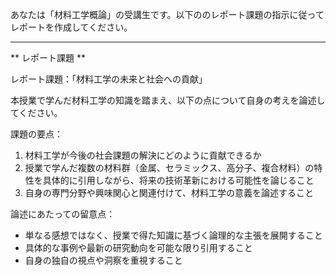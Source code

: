 あなたは「材料工学概論」の受講生です。以下ののレポート課題の指示に従ってレポートを作成してください。

---------------------------------------
** レポート課題 **

レポート課題：「材料工学の未来と社会への貢献」

本授業で学んだ材料工学の知識を踏まえ、以下の点について自身の考えを論述してください。

課題の要点：
1. 材料工学が今後の社会課題の解決にどのように貢献できるか
2. 授業で学んだ複数の材料群（金属、セラミックス、高分子、複合材料）の特性を具体的に引用しながら、将来の技術革新における可能性を論じること
3. 自身の専門分野や興味関心と関連付けて、材料工学の意義を論述すること

論述にあたっての留意点：
- 単なる感想ではなく、授業で得た知識に基づく論理的な主張を展開すること
- 具体的な事例や最新の研究動向を可能な限り引用すること
- 自身の独自の視点や洞察を重視すること